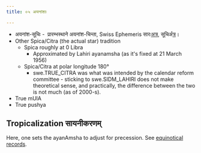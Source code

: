 ```yaml
---
title: ०५ अयनांशाः

---
```


- अयनांश\-सूचिः \-  प्रारम्भस्थाने अयनांश-चिन्ता, Swiss Ephemeris सारः[अत्र](http://www.astro.com/swisseph/swisseph.htm#_Toc465773508), सूचिर्[अत्र](http://www.astro.com/swisseph/swephprg.htm#_Toc471829106)।
- Other Spica/Citra (the actual star) tradition
  - Spica roughly at 0 Libra
      - Approximated by Lahiri ayanamsha (as it's fixed at 21 March 1956)
  - Spica/Citra at polar longitude 180°
    - swe.TRUE_CITRA was what was intended by the calendar reform committee - sticking to swe.SIDM_LAHIRI does not make theoretical sense, and practically, the difference between the two is not much (as of 2000-s).
- True mUlA
- True pushya

## Tropicalization सायनीकरणम्
Here, one sets the ayanAmsha to adjust for precession. See [equinotical records](../../../history/equinotical_records/).